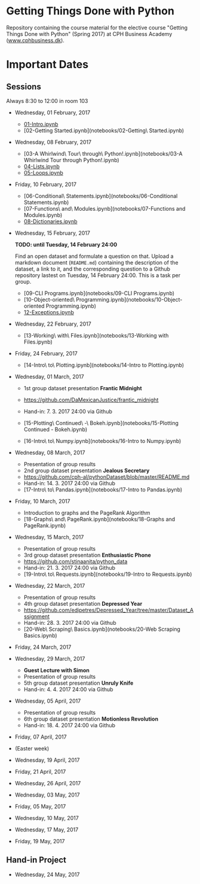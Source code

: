 # Getting Things Done with Python

Repository containing the course material for the elective course "Getting Things Done with Python" (Spring 2017) at CPH Business Academy (www.cphbusiness.dk).

# Important Dates

## Sessions

Always 8:30 to 12:00 in room 103

  * Wednesday, 01 February, 2017

    * [01-Intro.ipynb](notebooks/01-Intro.ipynb)
    * [02-Getting Started.ipynb](notebooks/02-Getting\ Started.ipynb)

  * Wednesday, 08 February, 2017

    * [03-A Whirlwind\ Tour\ through\ Python!.ipynb](notebooks/03-A Whirlwind Tour through Python!.ipynb)
    * [04-Lists.ipynb](notebooks/04-Lists.ipynb)
    * [05-Loops.ipynb](notebooks/05-Loops.ipynb)

  * Friday, 10 February, 2017

    * [06-Conditional\ Statements.ipynb](notebooks/06-Conditional Statements.ipynb)
    * [07-Functions\ and\ Modules.ipynb](notebooks/07-Functions and Modules.ipynb)
    * [08-Dictionaries.ipynb](notebooks/08-Dictionaries.ipynb)

  * Wednesday, 15 February, 2017

    **TODO: until Tuesday, 14 February 24:00**

    Find an open dataset and formulate a question on that. Upload a markdown document (`README.md`) containing the description of the dataset, a link to it, and the corresponding question to a Github repository lastest on Tuesday, 14 February 24:00. This is a task per group.

    * [09-CLI Programs.ipynb](notebooks/09-CLI Programs.ipynb)
    * [10-Object-oriented\ Programming.ipynb](notebooks/10-Object-oriented Programming.ipynb)
    * [12-Exceptions.ipynb](notebooks/12-Exceptions.ipynb)


  * Wednesday, 22 February, 2017

    * [13-Working\ with\ Files.ipynb](notebooks/13-Working with Files.ipynb)

  * Friday, 24 February, 2017

    * [14-Intro\ to\ Plotting.ipynb](notebooks/14-Intro to Plotting.ipynb)

  * Wednesday, 01 March, 2017
    * 1st group dataset presentation **Frantic Midnight**
    * https://github.com/DaMexicanJustice/frantic_midnight
    * Hand-in: 7. 3. 2017 24:00 via Github

    * [15-Plotting\ Continued\ -\ Bokeh.ipynb](notebooks/15-Plotting Continued - Bokeh.ipynb)
    * [16-Intro\ to\ Numpy.ipynb](notebooks/16-Intro to Numpy.ipynb)

  * Wednesday, 08 March, 2017

    * Presentation of group results
    * 2nd group dataset presentation **Jealous Secretary**
    * https://github.com/cph-al/pythonDataset/blob/master/README.md
    * Hand-in: 14. 3. 2017 24:00 via Github
    * [17-Intro\ to\ Pandas.ipynb](notebooks/17-Intro to Pandas.ipynb)

  * Friday, 10 March, 2017

    * Introduction to graphs and the PageRank Algorithm
    * [18-Graphs\ and\ PageRank.ipynb](notebooks/18-Graphs and PageRank.ipynb)

  * Wednesday, 15 March, 2017

    * Presentation of group results
    * 3rd group dataset presentation **Enthusiastic Phone**
    * https://github.com/stinaanita/python_data
    * Hand-in: 21. 3. 2017 24:00 via Github
    * [19-Intro\ to\ Requests.ipynb](notebooks/19-Intro to Requests.ipynb)

  * Wednesday, 22 March, 2017

    * Presentation of group results
    * 4th group dataset presentation **Depressed Year**
    * https://github.com/edipetres/Depressed_Year/tree/master/Dataset_Assignment
    * Hand-in: 28. 3. 2017 24:00 via Github
    * [20-Web\ Scraping\ Basics.ipynb](notebooks/20-Web Scraping Basics.ipynb)

  * Friday, 24 March, 2017
  * Wednesday, 29 March, 2017

    * **Guest Lecture with Simon**
    * Presentation of group results
    * 5th group dataset presentation **Unruly Knife**
    * Hand-in: 4. 4. 2017 24:00 via Github


  * Wednesday, 05 April, 2017

    * Presentation of group results
    * 6th group dataset presentation  **Motionless Revolution**
    * Hand-in: 18. 4. 2017 24:00 via Github

  * Friday, 07 April, 2017
  * (Easter week)
  * Wednesday, 19 April, 2017
  * Friday, 21 April, 2017
  * Wednesday, 26 April, 2017
  * Wednesday, 03 May, 2017
  * Friday, 05 May, 2017
  * Wednesday, 10 May, 2017
  * Wednesday, 17 May, 2017
  * Friday, 19 May, 2017

## Hand-in Project

  * Wednesday, 24 May, 2017
